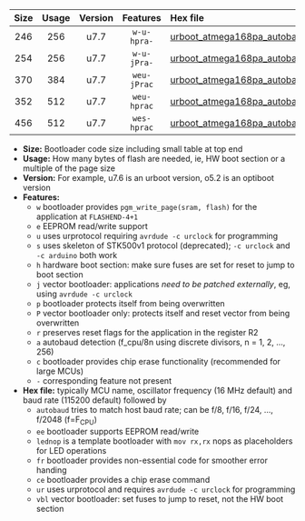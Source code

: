 |Size|Usage|Version|Features|Hex file|
|:-:|:-:|:-:|:-:|:--|
|246|256|u7.7|`w-u-hpra-`|[urboot_atmega168pa_autobaud_lednop_ur.hex](https://raw.githubusercontent.com/stefanrueger/urboot.hex/main/mcus/atmega168pa/autobaud/urboot_atmega168pa_autobaud_lednop_ur.hex)|
|254|256|u7.7|`w-u-jPra-`|[urboot_atmega168pa_autobaud_ur_vbl.hex](https://raw.githubusercontent.com/stefanrueger/urboot.hex/main/mcus/atmega168pa/autobaud/urboot_atmega168pa_autobaud_ur_vbl.hex)|
|370|384|u7.7|`weu-jPrac`|[urboot_atmega168pa_autobaud_ee_lednop_fr_ce_ur_vbl.hex](https://raw.githubusercontent.com/stefanrueger/urboot.hex/main/mcus/atmega168pa/autobaud/urboot_atmega168pa_autobaud_ee_lednop_fr_ce_ur_vbl.hex)|
|352|512|u7.7|`weu-hprac`|[urboot_atmega168pa_autobaud_ee_lednop_fr_ce_ur.hex](https://raw.githubusercontent.com/stefanrueger/urboot.hex/main/mcus/atmega168pa/autobaud/urboot_atmega168pa_autobaud_ee_lednop_fr_ce_ur.hex)|
|456|512|u7.7|`wes-hprac`|[urboot_atmega168pa_autobaud_ee_lednop_fr_ce.hex](https://raw.githubusercontent.com/stefanrueger/urboot.hex/main/mcus/atmega168pa/autobaud/urboot_atmega168pa_autobaud_ee_lednop_fr_ce.hex)|

- **Size:** Bootloader code size including small table at top end
- **Usage:** How many bytes of flash are needed, ie, HW boot section or a multiple of the page size
- **Version:** For example, u7.6 is an urboot version, o5.2 is an optiboot version
- **Features:**
  + `w` bootloader provides `pgm_write_page(sram, flash)` for the application at `FLASHEND-4+1`
  + `e` EEPROM read/write support
  + `u` uses urprotocol requiring `avrdude -c urclock` for programming
  + `s` uses skeleton of STK500v1 protocol (deprecated); `-c urclock` and `-c arduino` both work
  + `h` hardware boot section: make sure fuses are set for reset to jump to boot section
  + `j` vector bootloader: applications *need to be patched externally*, eg, using `avrdude -c urclock`
  + `p` bootloader protects itself from being overwritten
  + `P` vector bootloader only: protects itself and reset vector from being overwritten
  + `r` preserves reset flags for the application in the register R2
  + `a` autobaud detection (f_cpu/8n using discrete divisors, n = 1, 2, ..., 256)
  + `c` bootloader provides chip erase functionality (recommended for large MCUs)
  + `-` corresponding feature not present
- **Hex file:** typically MCU name, oscillator frequency (16 MHz default) and baud rate (115200 default) followed by
  + `autobaud` tries to match host baud rate; can be f/8, f/16, f/24, ..., f/2048 (f=F<sub>CPU</sub>)
  + `ee` bootloader supports EEPROM read/write
  + `lednop` is a template bootloader with `mov rx,rx` nops as placeholders for LED operations
  + `fr` bootloader provides non-essential code for smoother error handing
  + `ce` bootloader provides a chip erase command
  + `ur` uses urprotocol and requires `avrdude -c urclock` for programming
  + `vbl` vector bootloader: set fuses to jump to reset, not the HW boot section
